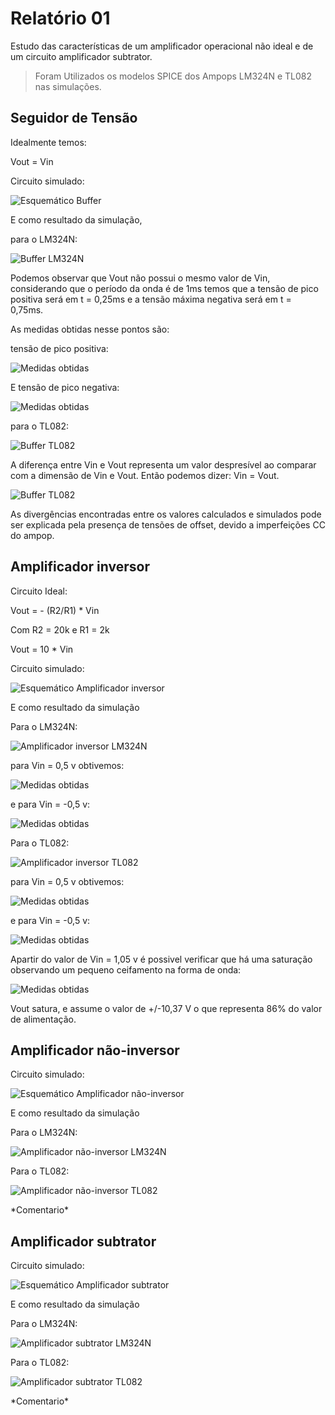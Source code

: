 # Relatório 01

 Estudo das características de um amplificador operacional não ideal e de um circuito amplificador subtrator. 

 >Foram Utilizados os modelos SPICE dos Ampops LM324N e TL082 nas simulações.

## Seguidor de Tensão

Idealmente temos:

Vout = Vin

Circuito simulado:

![Esquemático Buffer](https://github.com/rafakeu/Relatorio_ELN01/blob/master/img/Buffer_esquematico.png)

E como resultado da simulação,

para o LM324N:

![Buffer LM324N](https://github.com/rafakeu/Relatorio_ELN01/blob/master/img/Buffer_LM324.png)

Podemos observar que Vout não possui o mesmo valor de Vin, considerando que o período da onda é de 1ms temos que a tensão de pico positiva será em t = 0,25ms e a tensão máxima negativa será em t = 0,75ms.

As medidas obtidas nesse pontos são:

tensão de pico positiva:

![Medidas obtidas](https://github.com/rafakeu/Relatorio_ELN01/blob/master/img/LM324_Buffer_Vpos.png)

E tensão de pico negativa:

![Medidas obtidas](https://github.com/rafakeu/Relatorio_ELN01/blob/master/img/LM324_Buffer_Vneg.png)


para o TL082:

![Buffer TL082](https://github.com/rafakeu/Relatorio_ELN01/blob/master/img/Buffer_TL082.png)

A diferença entre Vin e Vout representa um valor despresível ao comparar com a dimensão de Vin e Vout. Então podemos dizer: Vin = Vout.    


![Buffer TL082](https://github.com/rafakeu/Relatorio_ELN01/blob/master/img/Buffer_comparacao.png)

As divergências encontradas entre os valores calculados e simulados pode ser explicada pela presença de tensões de offset, devido a imperfeições CC do ampop.  

## Amplificador inversor

Circuito Ideal:

Vout = - (R2/R1) * Vin

Com R2 = 20k e R1 = 2k

Vout = 10 * Vin

Circuito simulado:

![Esquemático Amplificador inversor](https://github.com/rafakeu/Relatorio_ELN01/blob/master/img/inversor_esquematico.png)

E como resultado da simulação

Para o LM324N:

![Amplificador inversor LM324N](https://github.com/rafakeu/Relatorio_ELN01/blob/master/img/inversor_LM324N.png)

para Vin = 0,5 v obtivemos:

![Medidas obtidas](https://github.com/rafakeu/Relatorio_ELN01/blob/master/img/LM324_inversor_Vpos.png)

e para Vin = -0,5 v:

![Medidas obtidas](https://github.com/rafakeu/Relatorio_ELN01/blob/master/img/LM324_inversor_Vneg.png)



Para o TL082:

![Amplificador inversor TL082](https://github.com/rafakeu/Relatorio_ELN01/blob/master/img/inversor_TL082.png)


para Vin = 0,5 v obtivemos:

![Medidas obtidas](https://github.com/rafakeu/Relatorio_ELN01/blob/master/img/TL082_inversor_Vpos.png)

e para Vin = -0,5 v:

![Medidas obtidas](https://github.com/rafakeu/Relatorio_ELN01/blob/master/img/TL082_inversor_Vneg.png)

Apartir do valor de Vin = 1,05 v é possivel verificar que há uma saturação observando um pequeno ceifamento na forma de onda: 

![Medidas obtidas](https://github.com/rafakeu/Relatorio_ELN01/blob/master/img/TL082_inversor_sat.png)

Vout satura, e assume o valor de +/-10,37 V o que representa 86% do valor de alimentação.



## Amplificador não-inversor


Circuito simulado:

![Esquemático Amplificador não-inversor]()

E como resultado da simulação

Para o LM324N:

![Amplificador não-inversor LM324N]()

Para o TL082:

![Amplificador não-inversor TL082]()

\*Comentario\*

## Amplificador subtrator


Circuito simulado:

![Esquemático Amplificador subtrator]()

E como resultado da simulação

Para o LM324N:

![Amplificador subtrator LM324N]()

Para o TL082:

![Amplificador subtrator TL082]()

\*Comentario\*

